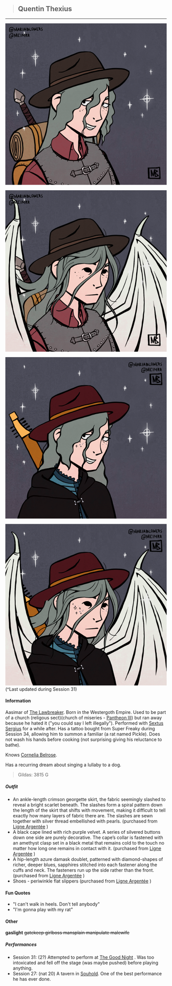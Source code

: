 >## Quentin Thexius

--- 

![quentin_human](../../../Templates/images/quentin.png "Quentin Thexius high form")

![quentin_shroud](../../../Templates/images/quentin_shroud.png "Quentin Thexius high but like an angel form")

![quentin_shroud](../../../Templates/images/quentin-new-outfit.png "Quentin Thexius session 31 clothes")

![quentin_shroud_new_clothes](../../../Templates/images/quentin_shroud-2.png "new clothes shroud form")
(^Last updated during Session 31)

#### Information

Aasimar of [The Lawbreaker](../../Religion/Pantheon%20III/The%20Lawbreaker.md). Born in the Westergoth Empire. Used to be part of a church (religous sect)(church of miseries - [Pantheon III](../../Religion/Pantheons.md)) but ran away because he hated it ("you could say I left illegally"). Performed with [Sextus Sergius](../NPCs/Sextus%20Sergius.md) for a while after. Has a tattoo bought from Super Freaky during Session 34, allowing him to summon a familiar (a rat named Pickle). Does not wash his hands before cooking (not surprising giving his reluctance to bathe).

Knows [Cornelia Belrose](../NPCs/Cornelia%20Belrose.md).

Has a recurring dream about singing a lullaby to a dog.

>Gildas: 3815 G

##### Outfit

- An ankle-length crimson georgette skirt, the fabric seemingly slashed to reveal a bright scarlet beneath. The slashes form a spiral pattern down the length of the skirt that shifts with movement, making it difficult to tell exactly how many layers of fabric there are. The slashes are sewn together with silver thread embellished with pearls. (purchased from [Ligne Argentée](../../Locations/Siege%20Richesse.md#Ligne%20Argentée) )
- A black cape lined with rich purple velvet. A series of silvered buttons down one side are purely decorative. The cape’s collar is fastened with an amethyst clasp set in a black metal that remains cold to the touch no matter how long one remains in contact with it. (purchased from [Ligne Argentée](../../Locations/Siege%20Richesse.md#Ligne%20Argentée) )
- A hip-length azure damask doublet, patterned with diamond-shapes of richer, deeper blues, sapphires stitched into each fastener along the cuffs and neck. The fasteners run up the side rather than the front. (purchased from [Ligne Argentée](../../Locations/Siege%20Richesse.md#Ligne%20Argentée) )
- Shoes - periwinkle flat slippers (purchased from [Ligne Argentée](../../Locations/Siege%20Richesse.md#Ligne%20Argentée) )

#### Fun Quotes

- "I can't walk in heels. Don't tell anybody"
- "I'm gonna play with my rat"

#### Other

**gaslight** ~~gatekeep girlboss mansplain manipulate malewife~~

##### Performances
- Session 31: (2?) Attempted to perform at [The Good Night](../../Locations/Siege%20Richesse.md#The%20Good%20Night) . Was too intoxicated and fell off the stage (was maybe pushed) before playing anything.
- Session 27: (nat 20) A tavern in [Souhold](../../Locations/Souhold.md). One of the best performance he has ever done.